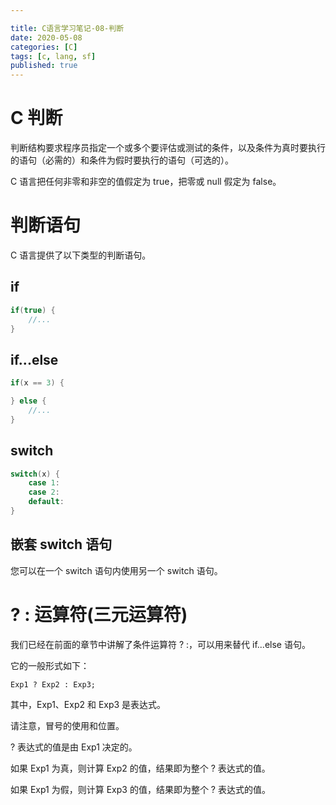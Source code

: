 ```yaml
---

title: C语言学习笔记-08-判断
date: 2020-05-08
categories: [C]
tags: [c, lang, sf]
published: true
---
```


# C 判断

判断结构要求程序员指定一个或多个要评估或测试的条件，以及条件为真时要执行的语句（必需的）和条件为假时要执行的语句（可选的）。

C 语言把任何非零和非空的值假定为 true，把零或 null 假定为 false。

# 判断语句

C 语言提供了以下类型的判断语句。

## if

```c
if(true) {
    //...
}
```
## if...else

```c
if(x == 3) {

} else {
    //...
}
```

## switch

```c
switch(x) {
    case 1:
    case 2:
    default:
}
```
## 嵌套 switch 语句

您可以在一个 switch 语句内使用另一个 switch 语句。

# ? : 运算符(三元运算符)

我们已经在前面的章节中讲解了条件运算符 ? :，可以用来替代 if...else 语句。

它的一般形式如下：

```
Exp1 ? Exp2 : Exp3;
```

其中，Exp1、Exp2 和 Exp3 是表达式。

请注意，冒号的使用和位置。

? 表达式的值是由 Exp1 决定的。

如果 Exp1 为真，则计算 Exp2 的值，结果即为整个 ? 表达式的值。

如果 Exp1 为假，则计算 Exp3 的值，结果即为整个 ? 表达式的值。

